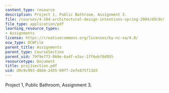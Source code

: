 ```yaml
---
content_type: resource
description: Project 1, Public Bathroom, Assignment 3.
file: /courses/4-104-architectural-design-intentions-spring-2004/d9c9c993d8d4245509ff2efe875f13d3_proj1section.pdf
file_type: application/pdf
learning_resource_types:
- Assignments
license: https://creativecommons.org/licenses/by-nc-sa/4.0/
ocw_type: OCWFile
parent_title: Assignments
parent_type: CourseSection
parent_uid: 79f9e773-069e-6a4f-e3ac-1ff6ebf8d955
resourcetype: Document
title: proj1section.pdf
uid: d9c9c993-d8d4-2455-09ff-2efe875f13d3
---
```

Project 1, Public Bathroom, Assignment 3.